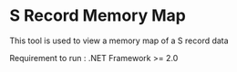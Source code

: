 S Record Memory Map
===========================

This tool is used to view a memory map of a S record data

Requirement to run : .NET Framework >= 2.0
